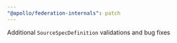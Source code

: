 ```yaml
---
"@apollo/federation-internals": patch
---
```


Additional `SourceSpecDefinition` validations and bug fixes
